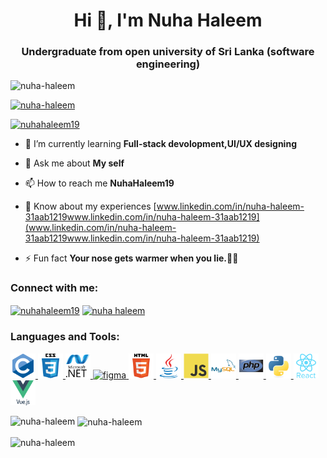 <h1 align="center">Hi 👋, I'm Nuha Haleem</h1>
<h3 align="center">Undergraduate from open university of Sri Lanka (software engineering)</h3>

<p align="left"> <img src="https://komarev.com/ghpvc/?username=nuha-haleem&label=Profile%20views&color=0e75b6&style=flat" alt="nuha-haleem" /> </p>

<p align="left"> <a href="https://github.com/ryo-ma/github-profile-trophy"><img src="https://github-profile-trophy.vercel.app/?username=nuha-haleem" alt="nuha-haleem" /></a> </p>

<p align="left"> <a href="https://twitter.com/nuhahaleem19" target="blank"><img src="https://img.shields.io/twitter/follow/nuhahaleem19?logo=twitter&style=for-the-badge" alt="nuhahaleem19" /></a> </p>

- 🌱 I’m currently learning **Full-stack devolopment,UI/UX designing**

- 💬 Ask me about **My self**

- 📫 How to reach me **NuhaHaleem19**

- 📄 Know about my experiences [www.linkedin.com/in/nuha-haleem-31aab1219www.linkedin.com/in/nuha-haleem-31aab1219](www.linkedin.com/in/nuha-haleem-31aab1219www.linkedin.com/in/nuha-haleem-31aab1219)

- ⚡ Fun fact **Your nose gets warmer when you lie.🤣🤥**

<h3 align="left">Connect with me:</h3>
<p align="left">
<a href="https://twitter.com/nuhahaleem19" target="blank"><img align="center" src="https://raw.githubusercontent.com/rahuldkjain/github-profile-readme-generator/master/src/images/icons/Social/twitter.svg" alt="nuhahaleem19" height="30" width="40" /></a>
<a href="https://linkedin.com/in/nuha haleem" target="blank"><img align="center" src="https://raw.githubusercontent.com/rahuldkjain/github-profile-readme-generator/master/src/images/icons/Social/linked-in-alt.svg" alt="nuha haleem" height="30" width="40" /></a>
</p>

<h3 align="left">Languages and Tools:</h3>
<p align="left"> <a href="https://www.cprogramming.com/" target="_blank" rel="noreferrer"> <img src="https://raw.githubusercontent.com/devicons/devicon/master/icons/c/c-original.svg" alt="c" width="40" height="40"/> </a> <a href="https://www.w3schools.com/css/" target="_blank" rel="noreferrer"> <img src="https://raw.githubusercontent.com/devicons/devicon/master/icons/css3/css3-original-wordmark.svg" alt="css3" width="40" height="40"/> </a> <a href="https://dotnet.microsoft.com/" target="_blank" rel="noreferrer"> <img src="https://raw.githubusercontent.com/devicons/devicon/master/icons/dot-net/dot-net-original-wordmark.svg" alt="dotnet" width="40" height="40"/> </a> <a href="https://www.figma.com/" target="_blank" rel="noreferrer"> <img src="https://www.vectorlogo.zone/logos/figma/figma-icon.svg" alt="figma" width="40" height="40"/> </a> <a href="https://www.w3.org/html/" target="_blank" rel="noreferrer"> <img src="https://raw.githubusercontent.com/devicons/devicon/master/icons/html5/html5-original-wordmark.svg" alt="html5" width="40" height="40"/> </a> <a href="https://www.java.com" target="_blank" rel="noreferrer"> <img src="https://raw.githubusercontent.com/devicons/devicon/master/icons/java/java-original.svg" alt="java" width="40" height="40"/> </a> <a href="https://developer.mozilla.org/en-US/docs/Web/JavaScript" target="_blank" rel="noreferrer"> <img src="https://raw.githubusercontent.com/devicons/devicon/master/icons/javascript/javascript-original.svg" alt="javascript" width="40" height="40"/> </a> <a href="https://www.mysql.com/" target="_blank" rel="noreferrer"> <img src="https://raw.githubusercontent.com/devicons/devicon/master/icons/mysql/mysql-original-wordmark.svg" alt="mysql" width="40" height="40"/> </a> <a href="https://www.php.net" target="_blank" rel="noreferrer"> <img src="https://raw.githubusercontent.com/devicons/devicon/master/icons/php/php-original.svg" alt="php" width="40" height="40"/> </a> <a href="https://www.python.org" target="_blank" rel="noreferrer"> <img src="https://raw.githubusercontent.com/devicons/devicon/master/icons/python/python-original.svg" alt="python" width="40" height="40"/> </a> <a href="https://reactjs.org/" target="_blank" rel="noreferrer"> <img src="https://raw.githubusercontent.com/devicons/devicon/master/icons/react/react-original-wordmark.svg" alt="react" width="40" height="40"/> </a> <a href="https://vuejs.org/" target="_blank" rel="noreferrer"> <img src="https://raw.githubusercontent.com/devicons/devicon/master/icons/vuejs/vuejs-original-wordmark.svg" alt="vuejs" width="40" height="40"/> </a> </p>

<p><img align="left" src="https://github-readme-stats.vercel.app/api/top-langs?username=nuha-haleem&show_icons=true&locale=en&layout=compact" alt="nuha-haleem" /></p>

<p>&nbsp;<img align="center" src="https://github-readme-stats.vercel.app/api?username=nuha-haleem&show_icons=true&locale=en" alt="nuha-haleem" /></p>

<p><img align="center" src="https://github-readme-streak-stats.herokuapp.com/?user=nuha-haleem&" alt="nuha-haleem" /></p>


